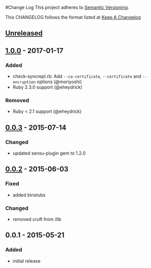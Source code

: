 #Change Log
This project adheres to [Semantic Versioning](http://semver.org/).

This CHANGELOG follows the format listed at [Keep A Changelog](http://keepachangelog.com/)

## [Unreleased]

## [1.0.0] - 2017-01-17
### Added
- check-syncrepl.rb: Add `--ca-certificate`, `--certificate` and `--encryption` options (@moriyoshi)
- Ruby 2.3.0 support (@eheydrick)

### Removed
- Ruby < 2.1 support (@eheydrick)

## [0.0.3] - 2015-07-14
### Changed
- updated sensu-plugin gem to 1.2.0

## [0.0.2] - 2015-06-03
### Fixed
- added binstubs

### Changed
- removed cruft from /lib

## 0.0.1 - 2015-05-21
### Added
- initial release

[Unreleased]: https://github.com/sensu-plugins/sensu-plugins-openldap/compare/1.0.0...HEAD
[1.0.0]: https://github.com/sensu-plugins/sensu-plugins-openldap/compare/0.0.3...1.0.0
[0.0.3]: https://github.com/sensu-plugins/sensu-plugins-openldap/compare/0.0.2...0.0.3
[0.0.2]: https://github.com/sensu-plugins/sensu-plugins-openldap/compare/0.0.1...0.0.2
